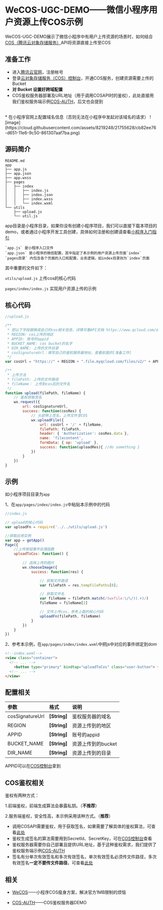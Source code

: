 # WeCOS-UGC-DEMO——微信小程序用户资源上传COS示例

WeCOS-UGC-DEMO展示了微信小程序中有用户上传资源的场景时，如何结合[COS（腾讯云对象存储服务）](https://www.qcloud.com/product/cos)API将资源直接上传至COS

## 准备工作

* 进入[腾讯云官网](https://www.qcloud.com)，注册帐号
* 登录[云对象存储服务（COS）控制台](https://console.qcloud.com/cos4)，开通COS服务，创建资源需要上传的Bucket
* **对 Bucket 设置好跨域配置**
* COS鉴权服务器部署及URL地址（用于调用COSAPI时的鉴权），此处直接用我们鉴权服务端示例[COS-AUTH](https://github.com/tencentyun/cos-auth)，后文也会提到
<br/>
* 在小程序官网上配置域名信息（否则无法在小程序中发起对该域名的请求）
![image](https://cloud.githubusercontent.com/assets/8219248/21755628/cb82ee76-d651-11e6-9c50-861307aaf7ba.png)


## 源码简介

```tree
README.md
app
├── app.js
├── app.json
├── app.wxss
├── pages
│   ├── index
│   │   ├── index.js
│   │   ├── index.json
│   │   ├── index.wxss
│   │   └── index.wxml
└── utils
    ├── upload.js
    └── util.js
```

app目录是小程序目录，如果你没有创建小程序项目，我们可以直接下载本项目的demo，或者通过小程序开发工具创建，具体如何注册和创建请查看[小程序入门指引](https://mp.weixin.qq.com/debug/wxadoc/introduction/index.html?t=1483674932)

    `app.js` 是小程序入口文件
    `app.json` 是小程序的微信配置，其中指定了本示例的用户资源上传页面`index`
    `pages目录` 内包含各个页面的入口和配置，业务逻辑，如index目录则为`index`页面

其中重要的文件如下：

`utils/upload.js` 上传cos的核心代码

`pages/index/index.js` 实现用户资源上传的示例

## 核心代码

```js
//upload.js

/**
 * 把以下字段替换成自己的cos相关信息，详情可看API文档 https://www.qcloud.com/document/product/436/6066
 * REGION: cos上传的地区
 * APPID: 账号的appid
 * BUCKET_NAME: cos bucket的名字
 * DIR_NAME: 上传的文件目录
 * cosSignatureUrl：填写自己的鉴权服务器地址，查看前面的[准备工作]
 */
var cosUrl = "https://" + REGION + ".file.myqcloud.com/files/v2/" + APPID + "/" + BUCKET_NAME + DIR_NAME

/**
 * 上传方法
 * filePath: 上传的文件路径
 * fileName： 上传到cos后的文件名
 */
function upload(filePath, fileName) {
    // 鉴权获取签名
    wx.request({
        url: cosSignatureUrl,
        success: function(cosRes) {
            // 头部带上签名，上传文件至COS
            wx.uploadFile({
                url: cosUrl + '/' + fileName,
                filePath: filePath,
                header: { 'Authorization': cosRes.data },
                name: 'filecontent',
                formData: { op: 'upload' },
                success: function(uploadRes){ //do something }
            })
        }
    })
}
```

## 示例

如小程序项目目录为`app`

1、在`app/pages/index/index.js`中粘贴本示例中的代码
```js
//index.js

// upload的核心代码
var uploadFn = require('../../utils/upload.js')

//获取应用实例
var app = getApp()
Page({
    //上传按钮事件处理函数
    uploadToCos: function() {
    
        // 选择上传的图片
        wx.chooseImage({
            success: function(res) {

                // 获取文件路径
                var filePath = res.tempFilePaths[0];

                // 获取文件名
                var fileName = filePath.match(/(wxfile:\/\/)(.+)/)
                fileName = fileName[2]

                // 文件上传cos，参考上面的核心代码
                uploadFn(filePath, fileName)
            }
        })
    }
})
```

2、参考本示例，在`app/pages/index/index.wxml`中把js中对应的事件绑定到dom
```html
<!--index.wxml-->
<view class="container">
  <!-- ... -->
    <button type="primary" bindtap="uploadToCos" class="user-button"> 一键上传 </button>
  <!-- ... -->
</view>
```

## 配置相关

| 参数 | 格式 | 说明 |
|:--|:--|:--|
|cosSignatureUrl|**[String]**|鉴权服务器的域名|
|REGION|**[String]**|资源上传到的地区|
|APPID|**[String]**|账号的appid|
|BUCKET_NAME|**[String]**|资源上传到的bucket|
|DIR_NAME|**[String]**|资源上传到的目录|

APPID可以在[COS控制台](https://console.qcloud.com/cos4/secret)拿到


## COS鉴权相关

鉴权有两种方式：

1.前端鉴权，前端生成算法会暴露私钥。（**不推荐**）

2.服务端鉴权，安全性高，本示例采用该种方式。（**推荐**）

* 调用COSAPI需要鉴权，用于获取签名，如果需要了解具体的鉴权算法，可查看[此处](https://www.qcloud.com/document/product/436/6054)  
* 鉴权生成签名的算法需要用到SecretId、SecretKey，可在[COS控制台](https://console.qcloud.com/cos4/secret)查看
* 鉴权服务器需要你自己部署且提供URL地址，基于这种鉴权需求，我们提供了鉴权服务端示例[COS-AUTH](https://github.com/tencentyun/cos-auth)
* 签名有分单次有效签名和多次有效签名，单次有效签名必须传文件路径，多次有效签名**一定不要传文件路径**，可查看[此处](https://www.qcloud.com/document/product/436/6054)

## 相关

* [WeCOS](https://github.com/tencentyun/wecos-ugc-upload-demo)——小程序COS瘦身方案，解决官方1MB限制的烦恼

* [COS-AUTH](https://github.com/tencentyun/cos-auth)——COS鉴权服务器DEMO

